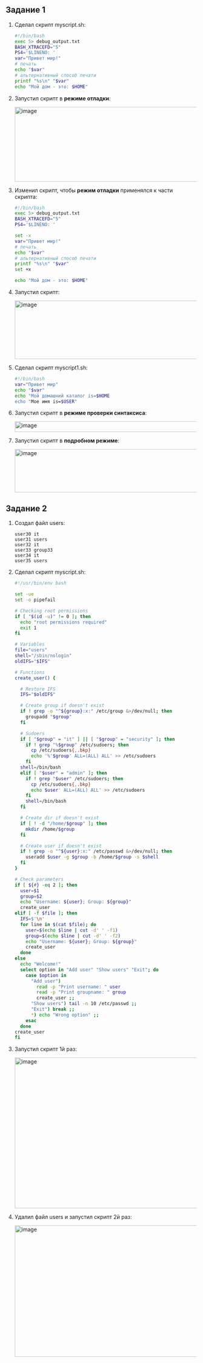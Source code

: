 ## Задание 1
1) Сделал скрипт myscript.sh:

   ```bash
   #!/bin/bash
   exec 5> debug_output.txt
   BASH_XTRACEFD="5"
   PS4='$LINENO: '
   var="Привет мир!"
   # печать
   echo "$var"
   # альтернативный способ печати
   printf "%s\n" "$var"
   echo "Мой дом - это: $HOME"
   ```

2) Запустил скрипт в **режиме отладки**:

   <img width="574" height="197" alt="image" src="https://github.com/user-attachments/assets/484eb14f-2e85-40cc-8671-9fbab182099a" />


3) Изменил скрипт, чтобы **режим отладки** применялся к части скрипта:

   ```bash
   #!/bin/bash
   exec 5> debug_output.txt
   BASH_XTRACEFD="5"
   PS4='$LINENO: '

   set -x
   var="Привет мир!"
   # печать
   echo "$var"
   # альтернативный способ печати
   printf "%s\n" "$var"
   set +x

   echo "Мой дом - это: $HOME"
   ```

4) Запустил скрипт:

   <img width="566" height="154" alt="image" src="https://github.com/user-attachments/assets/af9d01f1-613e-4683-9c33-646f483481c5" />

5) Сделал скрипт myscript1.sh:

   ```bash
   #!/bin/bash
   var="Привет мир"
   echo "$var"
   echo "Мой домашний каталог is=$HOME
   echo "Мое имя is=$USER"
   ```

6) Запустил скрипт в **режиме проверки синтаксиса**:

   <img width="567" height="28" alt="image" src="https://github.com/user-attachments/assets/5b3668de-6565-433b-920b-569dd433bce2" />

7) Запустил скрипт в **подробном режиме**:

   <img width="572" height="114" alt="image" src="https://github.com/user-attachments/assets/cd586578-0cd4-4baa-a42f-94813eca1656" />

## Задание 2
1) Создал файл users:

   ```text
   user30 it
   user31 users
   user32 it
   user33 group33
   user34 it
   user35 users
   ```

2) Сделал скрипт myscript.sh:

   ```bash
   #!/usr/bin/env bash

   set -ue
   set -o pipefail

   # Checking root permissions
   if [ "$(id -u)" != 0 ]; then
     echo "root permissions required"
     exit 1
   fi

   # Variables
   file="users"
   shell="/sbin/nologin"
   oldIFS="$IFS"

   # Functions
   create_user() {

     # Restore IFS
     IFS="$oldIFS"

     # Create group if doesn't exist
     if ! grep -o "^${group}:x:" /etc/group &>/dev/null; then
       groupadd "$group"
     fi

     # Sudoers
     if [ "$group" = "it" ] || [ "$group" = "security" ]; then
       if ! grep "%$group" /etc/sudoers; then
         cp /etc/sudoers{,.bkp}
         echo '%'$group' ALL=(ALL) ALL' >> /etc/sudoers
       fi
     shell=/bin/bash
     elif [ "$user" = "admin" ]; then
       if ! grep "$user" /etc/sudoers; then
         cp /etc/sudoers{,.bkp}
         echo $user' ALL=(ALL) ALL' >> /etc/sudoers
       fi
       shell=/bin/bash
     fi

     # Create dir if doesn't exist
     if [ ! -d "/home/$group" ]; then
       mkdir /home/$group
     fi

     # Create user if doesn't exist
     if ! grep -o "^${user}:x:" /etc/passwd &>/dev/null; then
       useradd $user -g $group -b /home/$group -s $shell
     fi
   }

   # Check parameters
   if [ ${#} -eq 2 ]; then
     user=$1
     group=$2
     echo "Username: ${user}; Group: ${group}"
     create_user
   elif [ -f $file ]; then
     IFS=$'\n'
     for line in $(cat $file); do
       user=$(echo $line | cut -d' ' -f1)
       group=$(echo $line | cut -d' ' -f2)
       echo "Username: ${user}; Group: ${group}"
       create_user
     done
   else
     echo "Welcome!"
     select option in "Add user" "Show users" "Exit"; do
       case $option in
         "Add user")
           read -p "Print username: " user
           read -p "Print groupname: " group
           create_user ;;
         "Show users") tail -n 10 /etc/passwd ;;
         "Exit") break ;;
         *) echo "Wrong option" ;;
       esac
     done
   create_user
   fi
   ```

3) Запустил скрипт 1й раз:

   <img width="710" height="397" alt="image" src="https://github.com/user-attachments/assets/6db7dbf5-9741-41f3-966b-0c4934029d86" />

4) Удалил файл users и запустил скрипт 2й раз:

   <img width="698" height="346" alt="image" src="https://github.com/user-attachments/assets/e22592ab-7288-42b8-b5e7-26d398660b55" />
